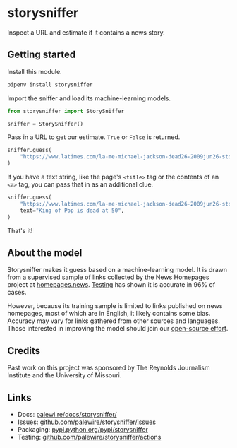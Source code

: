 ```{include} _templates/nav.html
```

# storysniffer

Inspect a URL and estimate if it contains a news story.

## Getting started

Install this module.

```bash
pipenv install storysniffer
```

Import the sniffer and load its machine-learning models.

```python
from storysniffer import StorySniffer

sniffer = StorySniffer()
```

Pass in a URL to get our estimate. `True` or `False` is returned.

```python
sniffer.guess(
    "https://www.latimes.com/la-me-michael-jackson-dead26-2009jun26-story.html"
)
```

If you have a text string, like the page's `<title>` tag or the contents of an `<a>` tag, you can pass that in as an additional clue.

```python
sniffer.guess(
    "https://www.latimes.com/la-me-michael-jackson-dead26-2009jun26-story.html",
    text="King of Pop is dead at 50",
)
```

That's it!

## About the model

Storysniffer makes it guess based on a machine-learning model. It is drawn from a supervised sample of links collected by the News Homepages project at [homepages.news](https://homepages.news). [Testing](https://github.com/palewire/storysniffer/blob/main/_notebooks/train.ipynb) has shown it is accurate in 96% of cases.

However, because its training sample is limited to links published on news homepages, most of which are in English, it likely contains some bias. Accuracy may vary for links gathered from other sources and languages. Those interested in improving the model should join our [open-source effort](https://github.com/palewire/storysniffer).

## Credits

Past work on this project was sponsored by The Reynolds Journalism Institute and the University of Missouri.

## Links

* Docs: [palewi.re/docs/storysniffer/](https://palewi.re/docs/storysniffer/)
* Issues: [github.com/palewire/storysniffer/issues](https://github.com/palewire/storysniffer/issues)
* Packaging: [pypi.python.org/pypi/storysniffer](https://pypi.python.org/pypi/storysniffer)
* Testing: [github.com/palewire/storysniffer/actions](https://github.com/palewire/storysniffer/actions)
